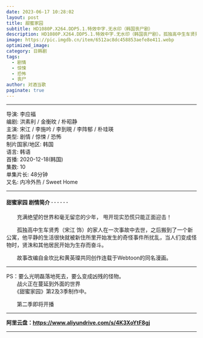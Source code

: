 ```yaml
---
date: 2023-06-17 10:28:02
layout: post
title: 甜蜜家园
subtitle: HD1080P.X264.DDP5.1.特效中字.无水印（韩国丧尸剧）
description: HD1080P.X264.DDP5.1.特效中字.无水印（韩国丧尸剧）。孤独高中生车贤秀的家人在一次事故中去世，之后搬到了一个新公寓，他平静的生活很快就被新住所里开始发生的奇怪事件所扰乱，当人们变成怪物时，贤洙和其他居民开始为生存而奋斗...
image: https://pic.imgdb.cn/item/6512ac8dc458853aefe8e411.webp
optimized_image: 
category: 日韩剧
tags:
  - 剧情
  - 惊悚
  - 恐怖
  - 丧尸
author: 对酒当歌
paginate: true
---
```


---

导演: 李应福  
编剧: 洪素利 / 金衡旼 / 朴昭静  
主演: 宋江 / 李施吟 / 李到晛 / 李阵郁 / 朴珪瑛  
类型: 剧情 / 惊悚 / 恐怖  
制片国家/地区: 韩国  
语言: 韩语  
首播: 2020-12-18(韩国)  
集数: 10  
单集片长: 48分钟  
又名: 内冷外热 / Sweet Home  

---

#### 甜蜜家园 剧情简介 · · · · · ·

　　充满绝望的世界和毫无留恋的少年， 甩开现实恐慌只能正面迎击！

　　孤独高中生车贤秀（宋江 饰）的家人在一次事故中去世，之后搬到了一个新公寓，他平静的生活很快就被新住所里开始发生的奇怪事件所扰乱，当人们变成怪物时，贤洙和其他居民开始为生存而奋斗。

　　故事改编自金坎比和黄英璨共同创作连载于Webtoon的同名漫画。

---
PS：要么光明磊落地死去，要么变成凶残的怪物。  
　　战火正在蔓延到外面的世界  
　　《甜蜜家园》第2及3季制作中。  

　　第二季即将开播  

---

**阿里云盘：<https://www.aliyundrive.com/s/4K3XoYtF8gj>**

---
